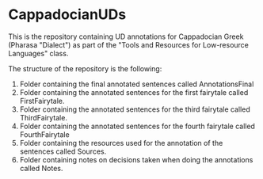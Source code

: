 # CappadocianUDs

This is the repository containing UD annotations for Cappadocian Greek (Pharasa "Dialect") as part of the "Tools and Resources for Low-resource Languages" class.

The structure of the repository is the following:
  1. Folder containing the final annotated sentences called AnnotationsFinal
  2. Folder containing the annotated sentences for the first fairytale called FirstFairytale.
  3. Folder containing the annotated sentences for the third fairytale called ThirdFairytale.
  4. Folder containing the annotated sentences for the fourth fairytale called FourthFairytale
  5. Folder containing the resources used for the annotation of the sentences called Sources.
  6. Folder containing notes on decisions taken when doing the annotations called Notes. 
